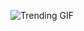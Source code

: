 
<!-- GIF_SECTION -->
![Trending GIF](https://media1.giphy.com/media/v1.Y2lkPThiYjIxNzcyemNxa2hxMnlmbHcxeWxzbDZ0ZXdrdWlweG11MGY2ZGFiMHk3dnByeCZlcD12MV9naWZzX3NlYXJjaCZjdD1n/l46Cwg6ypqAgfseIg/giphy.gif)
<!-- END_GIF_SECTION -->
